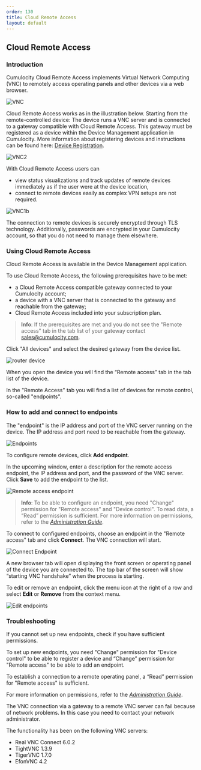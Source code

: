 ```yaml
---
order: 130
title: Cloud Remote Access
layout: default
---
```


## <a name="cloud_remote_access"></a>Cloud Remote Access

### Introduction

Cumulocity Cloud Remote Access implements Virtual Network Computing (VNC) to remotely access operating panels and other devices via a web browser.

![VNC](/guides/users-guide/VNC1a.png)

Cloud Remote Access works as in the illustration below. Starting from the remote-controlled device: The device runs a VNC server and is connected to a gateway compatible with Cloud Remote Access. This gateway must be registered as a device within the Device Management application in Cumulocity. More information about registering devices and instructions can be found here: [Device Registration](https://www.cumulocity.com/guides/users-guide/device-management/#device-registration).

![VNC2](/guides/users-guide/VNC2.png)

With Cloud Remote Access users can

* view status visualizations and track updates of remote devices immediately as if the user were at the device location,
* connect to remote devices easily as complex VPN setups are not required. 

![VNC1b](/guides/users-guide/VNC1b.png)

The connection to remote devices is securely encrypted through TLS technology. Additionally, passwords are encrypted in your Cumulocity account, so that you do not need to manage them elsewhere.

### Using Cloud Remote Access

Cloud Remote Access is available in the Device Management application. 

To use Cloud Remote Access, the following prerequisites have to be met:

* a Cloud Remote Access compatible gateway connected to your Cumulocity account;
* a device with a VNC server that is connected to the gateway and reachable from the gateway;
* Cloud Remote Access included into your subscription plan. 

>**Info**: If the prerequisites are met and you do not see the "Remote access" tab in the tab list of your gateway contact sales@cumulocity.com.

Click "All devices" and select the desired gateway from the device list. 

![router device](/guides/users-guide/routerdevice.png)

When you open the device you will find the “Remote access” tab in the tab list of the device. 

In the "Remote Access" tab you will find a list of devices for remote control, so-called "endpoints".

### How to add and connect to endpoints

The "endpoint" is the IP address and port of the VNC server running on the device. The IP address and port need to be reachable from the gateway. 

![Endpoints](/guides/users-guide/endpoints.png)

To configure remote devices, click **Add endpoint**. 

In the upcoming window, enter a description for the remote access endpoint, the IP address and port, and the password of the VNC server. Click **Save** to add the endpoint to the list.

![Remote access endpoint](/guides/users-guide/remoteaccess.png)

>**Info**: To be able to configure an endpoint, you need "Change" permission for "Remote access" and "Device control". To read data, a “Read” permission is sufficient. For more information on permissions, refer to the [*Administration Guide*](https://www.cumulocity.com/guides/users-guide/administration/#users).

To connect to configured endpoints, choose an endpoint in the "Remote access" tab and click **Connect**. The VNC connection will start. 

![Connect Endpoint](/guides/users-guide/connectendp.png)

A new browser tab will open displaying the front screen or operating panel of the device you are connected to. The top bar of the screen will show “starting VNC handshake” when the process is starting. 

To edit or remove an endpoint, click the menu icon at the right of a row and select **Edit** or **Remove** from the context menu.

![Edit endpoints](/guides/users-guide/editendpoint.png)

### Troubleshooting

If you cannot set up new endpoints, check if you have sufficient permissions.

To set up new endpoints, you need "Change" permission for "Device control" to be able to register a device and “Change” permission for "Remote access" to be able to add an endpoint. 

To establish a connection to a remote operating panel, a “Read” permission for "Remote access" is sufficient.

For more information on permissions, refer to the [*Administration Guide*](https://www.cumulocity.com/guides/users-guide/administration/#users).

The VNC connection via a gateway to a remote VNC server can fail because of network problems. In this case you need to contact your network administrator.

The functionality has been on the following VNC servers:

* Real VNC Connect 6.0.2	
* TightVNC 1.3.9
* TigerVNC 1.7.0
* EfonVNC 4.2
